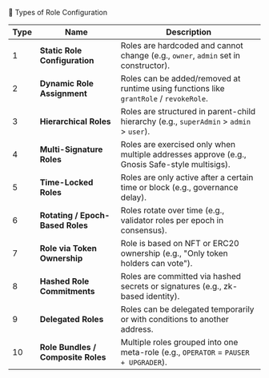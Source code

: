 🔢 Types of Role Configuration

| Type | Name                               | Description                                                                                   |
| ---- | ---------------------------------- | --------------------------------------------------------------------------------------------- |
| 1    | **Static Role Configuration**      | Roles are hardcoded and cannot change (e.g., `owner`, `admin` set in constructor).            |
| 2    | **Dynamic Role Assignment**        | Roles can be added/removed at runtime using functions like `grantRole` / `revokeRole`.        |
| 3    | **Hierarchical Roles**             | Roles are structured in parent-child hierarchy (e.g., `superAdmin` > `admin` > `user`).       |
| 4    | **Multi-Signature Roles**          | Roles are exercised only when multiple addresses approve (e.g., Gnosis Safe-style multisigs). |
| 5    | **Time-Locked Roles**              | Roles are only active after a certain time or block (e.g., governance delay).                 |
| 6    | **Rotating / Epoch-Based Roles**   | Roles rotate over time (e.g., validator roles per epoch in consensus).                        |
| 7    | **Role via Token Ownership**       | Role is based on NFT or ERC20 ownership (e.g., "Only token holders can vote").                |
| 8    | **Hashed Role Commitments**        | Roles are committed via hashed secrets or signatures (e.g., zk-based identity).               |
| 9    | **Delegated Roles**                | Roles can be delegated temporarily or with conditions to another address.                     |
| 10   | **Role Bundles / Composite Roles** | Multiple roles grouped into one meta-role (e.g., `OPERATOR` = `PAUSER + UPGRADER`).           |

